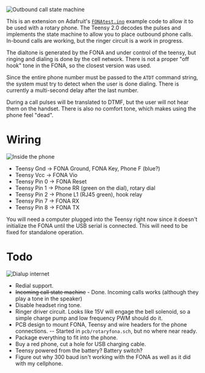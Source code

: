 ![Outbound call state machine](https://farm4.staticflickr.com/3694/32869954060_f3c01daa31_z_d.jpg)

This is an extension on Adafruit's [`FONAtest.ino`](https://github.com/adafruit/Adafruit_FONA/blob/master/examples/FONAtest/FONAtest.ino)
example code to allow it to be used with a rotary phone.  The Teensy
2.0 decodes the pulses and implements the state machine to allow you to
place outbound phone calls.  In-bound calls are working, but the ringer
circuit is a work in progress.

The dialtone is generated by the FONA and under control of the teensy,
but ringing and dialing is done by the cell network.  There is not a
proper "off hook" tone in the FONA, so the closest version was used.

Since the entire phone number must be passed to the `ATDT` command
string, the system must try to detect when the user is done dialing.
There is currently a multi-second delay after the last number.

During a call pulses will be translated to DTMF, but the user will
not hear them on the handset.  There is also no comfort tone, which
makes using the phone feel "dead".


Wiring
===
![Inside the phone](https://farm3.staticflickr.com/2808/32833764510_fcd14da721_z_d.jpg)

* Teensy Gnd -> FONA Ground, FONA Key, Phone F (blue?)
* Teensy Vcc -> FONA Vio
* Teensy Pin 0 -> FONA Reset
* Teensy Pin 1 -> Phone RR (green on the dial), rotary dial
* Teensy Pin 2 -> Phone L1 (RJ45 green), hook relay
* Teensy Pin 7 -> FONA RX
* Teensy Pin 8 -> FONA TX

You will need a computer plugged into the Teensy right now
since it doesn't initialize the FONA until the USB serial is
connected.  This will need to be fixed for standalone operation.

Todo
===
![Dialup internet](https://farm4.staticflickr.com/3845/32372052844_b7e6990ddc_z_d.jpg)

* Redial support.
* ~~Incoming call state machine~~ - Done. Incoming calls works (although they play a tone in the speaker)
* Disable headset ring tone.
* Ringer driver circuit. Looks like 15V will engage the bell solenoid, so a simple charge pump and low frequency PWM should do it.
* PCB design to mount FONA, Teensy and wire headers for the phone connections. -- Started in `pcb/rotaryfona.sch`, but no where near ready.
* Package everything to fit into the phone.
* Buy a red phone, cut a hole for USB charging cable.
* Teensy powered from the battery?  Battery switch?
* Figure out why 300 baud isn't working with the FONA as well as it did with my cellphone.

